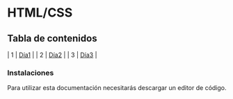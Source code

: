 # HTML/CSS


## Tabla de contenidos
| 1 | [Día1](Dia1) |
| 2 | [Día2](DIa2) |
| 3 | [Día3](Dia3) |

### Instalaciones 
Para utilizar esta documentación necesitarás descargar un editor de código.



